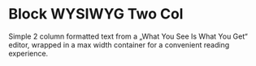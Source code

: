 # Block WYSIWYG Two Col

Simple 2 column formatted text from a „What You See Is What You Get“ editor, wrapped in a max width container for a convenient reading experience.
